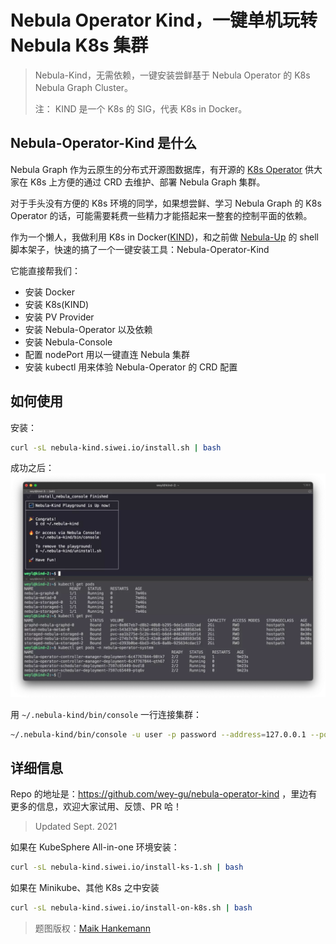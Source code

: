 # Nebula Operator Kind，一键单机玩转 Nebula K8s 集群



> Nebula-Kind，无需依赖，一键安装尝鲜基于 Nebula Operator 的 K8s Nebula Graph Cluster。
> 
> 注： KIND 是一个 K8s 的 SIG，代表 K8s in Docker。

<!--more-->
## Nebula-Operator-Kind 是什么

Nebula Graph 作为云原生的分布式开源图数据库，有开源的 [K8s Operator](https://github.com/vesoft-inc/nebula-operator) 供大家在 K8s 上方便的通过 CRD 去维护、部署 Nebula Graph 集群。

对于手头没有方便的 K8s 环境的同学，如果想尝鲜、学习 Nebula Graph 的 K8s Operator 的话，可能需要耗费一些精力才能搭起来一整套的控制平面的依赖。

作为一个懒人，我做利用 K8s in Docker([KIND](https://kind.sigs.K8s.io/))，和之前做 [Nebula-Up](https://github.com/wey-gu/nebula-up) 的 shell 脚本架子，快速的搞了一个一键安装工具：Nebula-Operator-Kind

它能直接帮我们：
- 安装 Docker
- 安装 K8s(KIND)
- 安装 PV Provider
- 安装 Nebula-Operator 以及依赖
- 安装 Nebula-Console
- 配置 nodePort 用以一键直连 Nebula 集群
- 安装 kubectl 用来体验 Nebula-Operator 的 CRD 配置

## 如何使用
安装：
```bash
curl -sL nebula-kind.siwei.io/install.sh | bash
```
成功之后：
![install_success](./install_success.webp)

用 `~/.nebula-kind/bin/console` 一行连接集群：
```bash
~/.nebula-kind/bin/console -u user -p password --address=127.0.0.1 --port=30000
```

## 详细信息

Repo 的地址是：https://github.com/wey-gu/nebula-operator-kind ，里边有更多的信息，欢迎大家试用、反馈、PR 哈！


> Updated Sept. 2021

如果在 KubeSphere All-in-one 环境安装：

```bash
curl -sL nebula-kind.siwei.io/install-ks-1.sh | bash
```

如果在 Minikube、其他 K8s 之中安装

```bash
curl -sL nebula-kind.siwei.io/install-on-k8s.sh | bash
```


> 题图版权：[Maik Hankemann](https://unsplash.com/photos/a4Gz2DD4dX0) 


